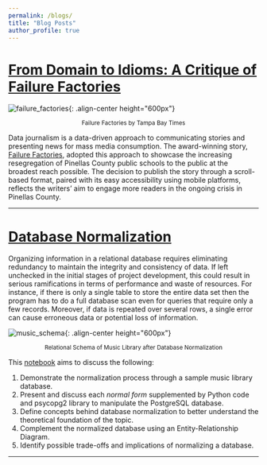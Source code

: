 ```yaml
---
permalink: /blogs/
title: "Blog Posts"
author_profile: true
---
```


# [From Domain to Idioms: A Critique of Failure Factories](https://cpmalenab.github.io/data-portfolio/blogs/failure-factories/)

![failure_factories](/data-portfolio/images/failure_factories.jpg){: .align-center height="600px"}
<figcaption style="text-align:center; font-size: smaller;">Failure Factories by Tampa Bay Times</figcaption>

Data journalism is a data-driven approach to communicating stories and presenting news for mass media consumption. The award-winning story, [Failure Factories](https://projects.tampabay.com/projects/2015/investigations/pinellas-failure-factories/chart-failing-black-students/), adopted this approach to showcase the increasing resegregation of Pinellas County public schools to the public at the broadest reach possible. The decision to publish the story through a scroll-based format, paired with its easy accessibility using mobile platforms, reflects the writers’ aim to engage more readers in the ongoing crisis in Pinellas County. 

---

# [Database Normalization](https://github.com/cpmalenab/database_normalization)

Organizing information in a relational database requires eliminating redundancy to maintain the integrity and consistency of data. If left unchecked in the initial stages of project development, this could result in serious ramifications in terms of performance and waste of resources. For instance, if there is only a single table to store the entire data set then the program has to do a full database scan even for queries that require only a few records. Moreover, if data is repeated over several rows, a single error can cause erroneous data or potential loss of information.

![music_schema](/data-portfolio/images/music_schema.PNG){: .align-center height="600px"}
<figcaption style="text-align:center; font-size: smaller;">Relational Schema of Music Library after Database Normalization</figcaption>

This [notebook](https://nbviewer.org/github/cpmalenab/database_normalization/blob/main/Creating%20Normalized%20Tables.ipynb) aims to discuss the following:

1. Demonstrate the normalization process through a sample music library database.
2. Present and discuss each *normal form* supplemented by Python code and psycopg2 library to manipulate the PostgreSQL database.
3. Define concepts behind database normalization to better understand the theoretical foundation of the topic.
4. Complement the normalized database using an Entity-Relationship Diagram.
5. Identify possible trade-offs and implications of normalizing a database.

---

